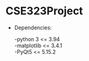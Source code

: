 # CSE323Project

- Dependencies:

  -python 3 <= 3.94 <br />
  -matplotlib <= 3.4.1 <br />
  -PyQt5 <= 5.15.2 <br />
